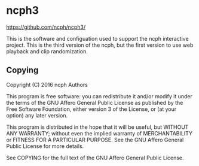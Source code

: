 # ncph3

https://github.com/ncph/ncph3/

This is the software and configuation used to support the ncph interactive
project. This is the third version of the ncph, but the first version to use web
playback and clip randomization.

## Copying

Copyright (C) 2016 ncph Authors

This program is free software: you can redistribute it and/or modify it under
the terms of the GNU Affero General Public License as published by the Free
Software Foundation, either version 3 of the License, or (at your option) any
later version.

This program is distributed in the hope that it will be useful, but WITHOUT ANY
WARRANTY; without even the implied warranty of MERCHANTABILITY or FITNESS FOR A
PARTICULAR PURPOSE. See the GNU Affero General Public License for more details.

See COPYING for the full text of the GNU Affero General Public License.
